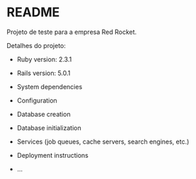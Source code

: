 # README

Projeto de teste para a empresa Red Rocket.

Detalhes do projeto:

* Ruby version: 2.3.1

* Rails version: 5.0.1

* System dependencies

* Configuration

* Database creation

* Database initialization

* Services (job queues, cache servers, search engines, etc.)

* Deployment instructions

* ...
